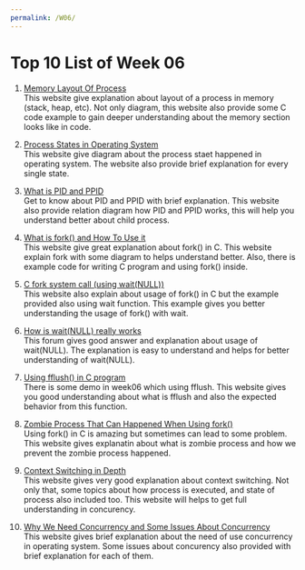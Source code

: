 ```yaml
---
permalink: /W06/
---
```


# Top 10 List of Week 06

1. [Memory Layout Of Process](https://www.includehelp.com/operating-systems/memory-layout-of-a-process.aspx)<br>
This website give explanation about layout of a process in memory (stack, heap, etc). Not only diagram, this website also provide some C code example to gain deeper understanding about the memory section looks like in code. 

2. [Process States in Operating System](https://www.guru99.com/process-management-pcb.html)<br>
This website give diagram about the process staet happened in operating system. The website also provide brief explanation for every single state.  

3. [What is PID and PPID](https://delightlylinux.wordpress.com/2012/06/25/what-is-pid-and-ppid/)<br>
Get to know about PID and PPID with brief explanation. This website also provide relation diagram how PID and PPID works, this will help you understand better about child process.

4. [What is fork() and How To Use it](https://www.section.io/engineering-education/fork-in-c-programming-language/)<br>
This website give great explanation about fork() in C. This website explain fork with some diagram to helps understand better. Also, there is example code for writing C program and using fork() inside.

5. [C fork system call (using wait(NULL))](https://linuxhint.com/c_fork_system_call/)<br>
This website also explain about usage of fork() in C but the example provided also using wait function. This example gives you better understanding the usage of fork() with wait.

6. [How is wait(NULL) really works](https://stackoverflow.com/questions/42426816/how-does-waitnull-exactly-work)<br>
This forum gives good answer and explanation about usage of wait(NULL). The explanation is easy to understand and helps for better understanding of wait(NULL).

7. [Using fflush() in C program](https://www.geeksforgeeks.org/use-fflushstdin-c/)<br>
There is some demo in week06 which using fflush. This website gives you good understanding about what is fflush and  also the expected behavior from this function.

8. [Zombie Process That Can Happened When Using fork()](https://www.geeksforgeeks.org/zombie-processes-prevention/)<br>
Using fork() in C is amazing but sometimes can lead to some problem. This website gives explanatin about what is zombie process and how we prevent the zombie process happened.

9. [Context Switching in Depth](https://medium.com/runtimeerror/context-switching-in-depth-1d6d4e51ab32)<br>
This website gives very good explanation about context switching. Not only that, some topics about how process is executed, and state of process also included too. This website will helps to  get full understanding in concurency.

10. [Why We Need Concurrency and Some Issues About Concurrency](https://www.geeksforgeeks.org/concurrency-in-operating-system/)<br>
This website gives brief explanation about the need of use concurrency in operating system. Some issues about concurency also provided with brief explanation for each of them.
